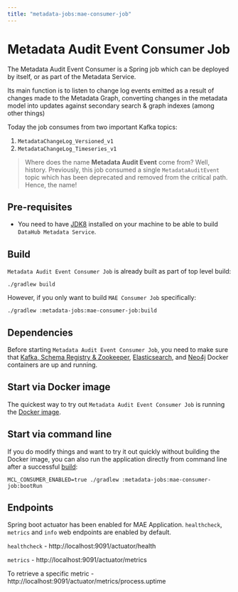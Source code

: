 ```yaml
---
title: "metadata-jobs:mae-consumer-job"
---
```


# Metadata Audit Event Consumer Job

The Metadata Audit Event Consumer is a Spring job which can be deployed by itself, or as part of the Metadata Service.

Its main function is to listen to change log events emitted as a result of changes made to the Metadata Graph, converting changes in the metadata model into updates
against secondary search & graph indexes (among other things)

Today the job consumes from two important Kafka topics:

1. `MetadataChangeLog_Versioned_v1`
2. `MetadataChangeLog_Timeseries_v1`

> Where does the name **Metadata Audit Event** come from? Well, history. Previously, this job consumed
> a single `MetadataAuditEvent` topic which has been deprecated and removed from the critical path. Hence, the name!

## Pre-requisites
* You need to have [JDK8](https://www.oracle.com/java/technologies/jdk8-downloads.html)
installed on your machine to be able to build `DataHub Metadata Service`.

## Build
`Metadata Audit Event Consumer Job` is already built as part of top level build:
```
./gradlew build
```
However, if you only want to build `MAE Consumer Job` specifically:
```
./gradlew :metadata-jobs:mae-consumer-job:build
```

## Dependencies
Before starting `Metadata Audit Event Consumer Job`, you need to make sure that [Kafka, Schema Registry & Zookeeper](../../docker/kafka-setup),
[Elasticsearch](../../docker/elasticsearch), and [Neo4j](../../docker/neo4j) Docker containers are up and running.

## Start via Docker image
The quickest way to try out `Metadata Audit Event Consumer Job` is running the [Docker image](../../docker/datahub-mae-consumer).

## Start via command line
If you do modify things and want to try it out quickly without building the Docker image, you can also run
the application directly from command line after a successful [build](#build):
```
MCL_CONSUMER_ENABLED=true ./gradlew :metadata-jobs:mae-consumer-job:bootRun
```

## Endpoints
Spring boot actuator has been enabled for MAE Application.
`healthcheck`, `metrics` and `info` web endpoints are enabled by default.

`healthcheck` - http://localhost:9091/actuator/health

`metrics` - http://localhost:9091/actuator/metrics

To retrieve a specific metric - http://localhost:9091/actuator/metrics/process.uptime
